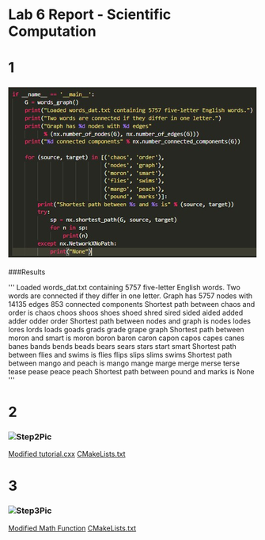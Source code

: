 # Lab 6 Report - Scientific Computation

# 1
### ![Change Code](images/Change.jpg) 
###Results

'''
Loaded words_dat.txt containing 5757 five-letter English words.
Two words are connected if they differ in one letter.
Graph has 5757 nodes with 14135 edges
853 connected components
Shortest path between chaos and order is
chaos
choos
shoos
shoes
shoed
shred
sired
sided
aided
added
adder
odder
order
Shortest path between nodes and graph is
nodes
lodes
lores
lords
loads
goads
grads
grade
grape
graph
Shortest path between moron and smart is
moron
boron
baron
caron
capon
capos
capes
canes
banes
bands
bends
beads
bears
sears
stars
start
smart
Shortest path between flies and swims is
flies
flips
slips
slims
swims
Shortest path between mango and peach is
mango
mange
marge
merge
merse
terse
tease
pease
peace
peach
Shortest path between pound and marks is
None
'''



# 2
### ![Step2Pic](step2Pic.jpg) 
[Modified tutorial.cxx](Step2/tutorial.cxx)
[CMakeLists.txt](Step2/CMakeLists.txt)

# 3
### ![Step3Pic](step3Pic.jpg) 
[Modified Math Function](Step3/MathFunctions/CMakeLists.txt)
[CMakeLists.txt](Step2/CMakeLists.txt)
